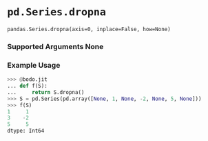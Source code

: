 # `pd.Series.dropna`

`pandas.Series.dropna(axis=0, inplace=False, how=None)`

### Supported Arguments None

### Example Usage

```py
>>> @bodo.jit
... def f(S):
...     return S.dropna()
>>> S = pd.Series(pd.array([None, 1, None, -2, None, 5, None]))
>>> f(S)
1     1
3    -2
5     5
dtype: Int64
```

